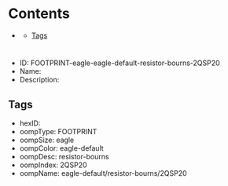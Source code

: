 



Contents
========

* [](#)
	* [Tags](#tags)

# 

- ID: FOOTPRINT-eagle-eagle-default-resistor-bourns-2QSP20
- Name: 
- Description: 

## Tags

- hexID: 
- oompType: FOOTPRINT
- oompSize: eagle
- oompColor: eagle-default
- oompDesc: resistor-bourns
- oompIndex: 2QSP20
- oompName: eagle-default/resistor-bourns/2QSP20
